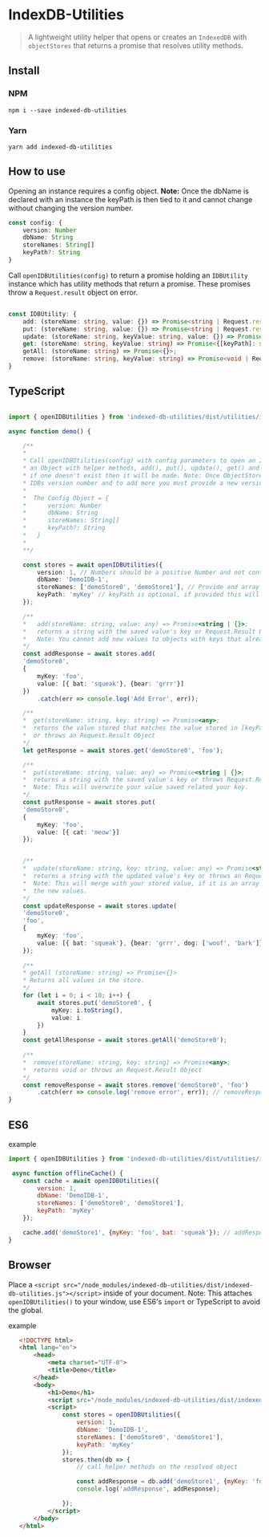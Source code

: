 # IndexDB-Utilities
>A lightweight utility helper that opens or creates an `IndexedDB` with `objectStores` that returns a promise that resolves utility methods.

## Install

### NPM
```shell
npm i --save indexed-db-utilities
```

### Yarn
```shell
yarn add indexed-db-utilities
```

## How to use

Opening an instance requires a config object.
<b>Note:</b> Once the dbName is declared with an instance the keyPath is then tied to it and cannot change without changing
the version number.

```typescript
const config: {
    version: Number
    dbName: String
    storeNames: String[]
    keyPath?: String
}
```
Call `openIDBUtilities(config)` to return a promise holding an `IDBUtility` instance which has utility methods that return a promise.
These promises throw a `Request.result` object on error.

```typescript

const IDBUtility: {
    add: (storeName: string, value: {}) => Promise<string | Request.result>;
    put: (storeName: string, value: {}) => Promise<string | Request.result>;
    update: (storeName: string, keyValue: string, value: {}) => Promise<string | Request.result>;
    get: (storeName: string, keyValue: string) => Promise<{[keyPath]: string , ...{}} | Request.result>;
    getAll: (storeName: string) => Promise<{}>;
    remove: (storeName: string, keyValue: string) => Promise<void | Request.result>;
}

```

## TypeScript

```typescript

import { openIDBUtilities } from 'indexed-db-utilities/dist/utilities/index-db.utility';

async function demo() {

    /**
    *
    * Call openIDBUtilities(config) with config parameters to open an IndexedDB and return a promise that holds
    * an Object with helper methods, add(), put(), update(), get() and remove().
    * if one doesn't exist then it will be made. Note: Once ObjectStores are defined they
    * IDBs version number and to add more you must provide a new version number.
    *
    *  The Config Object = {
    *      version: Number
    *      dbName: String
    *      storeNames: String[]
    *      keyPath?: String
    *	}
    *
    **/

    const stores = await openIDBUtilities({
        version: 1, // Numbers should be a positive Number and not contain any decimal digits.
        dbName: 'DemoIDB-1',
        storeNames: ['demoStore0', 'demoStore1'], // Provide and array of the storeNames in which you wish to store values in.
        keyPath: 'myKey' // keyPath is optional, if provided this will be how you get selective values from the stores and must be a property in your object value you wish to store. If omitted the stores will be indexed 0 to (n-1);
    });

    /**
    * 	add(storeName: string, value: any) => Promise<string | {}>;
    * 	returns a string with the saved value's key or Request.Result Object.
    * 	Note: You cannot add new values to objects with keys that already exsist, use put() or update().
    */
    const addResponse = await stores.add(
    'demoStore0',
    {
        myKey: 'foo',
        value: [{ bat: 'squeak'}, {bear: 'grrr'}]
    })
        .catch(err => console.log('Add Error', err));

    /**
    *  get(storeName: string, key: string) => Promise<any>;
    *  returns the value stored that matches the value stored in [keyPath]: String
    *  or throws an Request.Result Object
    */
    let getResponse = await stores.get('demoStore0', 'foo');

    /**
    *  put(storeName: string, value: any) => Promise<string | {}>;
    *  returns a string with the saved value's key or throws Request.Result Object.
    *  Note: This will overwrite your value saved related your key.
    */
    const putResponse = await stores.put(
    'demoStore0',
    {
        myKey: 'foo',
        value: [{ cat: 'meow'}]
    });


    /**
    *  update(storeName: string, key: string, value: any) => Promise<string | {}>;
    *  returns a string with the updated value's key or throws an Request.Result Object.
    *  Note: This will merge with your stored value, if it is an array it will concatenate
    *  the new values.
    */    
    const updateResponse = await stores.update(
    'demoStore0',
    'foo',
    {
        myKey: 'foo',
        value: [{ bat: 'squeak'}, {bear: 'grrr', dog: ['woof', 'bark']}, {cat: 'purr'}, ['happy hacking!']]
    });
    
    /**
    * getAll (storeName: string) => Promise<{}>
    * Returns all values in the store.
    */
    for (let i = 0; i < 10; i++) {
        await stores.put('demoStore0', {
            myKey: i.toString(),
            value: i
        })
    }
    const getAllResponse = await stores.getAll('demoStore0');
    
    /**
    *  remove(storeName: string, key: string) => Promise<any>;
    *  returns void or throws an Request.Result Object
    */
    const removeResponse = await stores.remove('demoStore0', 'foo')
        .catch(err => console.log('remove error', err)); // removeResponse undefined
}
```

## ES6
example
```javascript
import { openIDBUtilities } from 'indexed-db-utilities/dist/utilities/index-db.utility';

 async function offlineCache() {
    const cache = await openIDBUtilities({
        version: 1,
        dbName: 'DemoIDB-1',
        storeNames: ['demoStore0', 'demoStore1'],
        keyPath: 'myKey'
    });

    cache.add('demoStore1', {myKey: 'foo', bat: 'squeak'}); // addResponse === 'foo'
}

```

## Browser

Place a `<script src="/node_modules/indexed-db-utilities/dist/indexed-db-utilities.js"></script>` inside of your document.
Note: This attaches `openIDBUtilities()` to your window, use ES6's `import` or TypeScript to avoid the global.


example
```html
   <!DOCTYPE html>
   <html lang="en">
       <head>
           <meta charset="UTF-8">
           <title>Demo</title>
       </head>
       <body>
           <h1>Demo</h1>
           <script src="/node_modules/indexed-db-utilities/dist/indexed-db-utilities.js"></script>
           <script>
               const stores = openIDBUtilities({
                   version: 1,
                   dbName: 'DemoIDB-1',
                   storeNames: ['demoStore0', 'demoStore1'],
                   keyPath: 'myKey'
               });
               stores.then(db => {
                   // call helper methods on the resolved object

                   const addResponse = db.add('demoStore1', {myKey: 'foo', bat: 'squeak'}); // addResponse === 'foo'
                   console.log('addResponse', addResponse);

               });
           </script>
       </body>
   </html>
```
